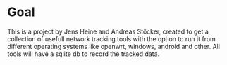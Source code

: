
<html>
<body>
  <h1>Goal</h1>
  <p>This is a project by Jens Heine and Andreas Stöcker, created to get a collection of usefull network tracking tools with the option to run it from different operating systems like openwrt, windows, android and other. All tools will have a sqlite db to record the tracked data.</p>
</body>

</html>
